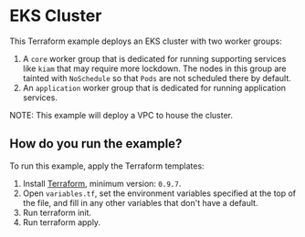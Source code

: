 # EKS Cluster

This Terraform example deploys an EKS cluster with two worker groups:

1. A `core` worker group that is dedicated for running supporting services like `kiam` that may require more lockdown.
   The nodes in this group are tainted with `NoSchedule` so that `Pods` are not scheduled there by default.
1. An `application` worker group that is dedicated for running application services.

NOTE: This example will deploy a VPC to house the cluster.


## How do you run the example?

To run this example, apply the Terraform templates:

1. Install [Terraform](https://www.terraform.io/), minimum version: `0.9.7`.
1. Open `variables.tf`, set the environment variables specified at the top of the file, and fill in any other variables
   that don't have a default.
1. Run terraform init.
1. Run terraform apply.
